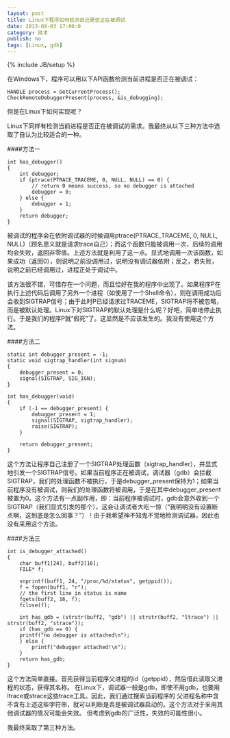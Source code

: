 ```yaml
---
layout: post
title: Linux下程序如何检测自己是否正在被调试
date: 2013-08-03 17:00:0
category: 技术
publish: no
tags: [Linux, gdb]
---
```

{% include JB/setup %}

在Windows下，程序可以用以下API函数检测当前进程是否正在被调试：

    HANDLE process = GetCurrentProcess();
    CheckRemoteDebuggerPresent(process, &is_debugging);

但是在Linux下如何实现呢？

<!--more-->
Linux下同样有检测当前进程是否正在被调试的需求。我最终从以下三种方法中选取了自认为比较适合的一种。

####方法一

    int has_debugger()
    {
        int debugger;
        if (ptrace(PTRACE_TRACEME, 0, NULL, NULL) == 0) {
            // return 0 means success, so no debugger is attached
            debugger = 0;
        } else {
            debugger = 1;
        }
        return debugger;
    }
    
被调试的程序会在依附调试器的时候调用ptrace(PTRACE_TRACEME, 0, NULL, NULL)（顾名思义就是请求trace自己）；而这个函数只能被调用一次，后续的调用均会失败，返回非零值。上述方法就是利用了这一点。显式地调用一次该函数，如果成功（返回0），则说明之前没调用过，说明没有调试器依附；反之，若失败，说明之前已经调用过，进程正处于调试中。

该方法很不错，可惜存在一个问题，而且恰好在我的程序中出现了。如果程序P在执行上述代码后调用了另外一个进程（如使用了一个Shell命令），则在调用成功后会收到SIGTRAP信号；由于此时P已经请求过TRACEME，SIGTRAP将不被忽略，而是被默认处理。Linux下对SIGTRAP的默认处理是什么呢？好吧，简单地停止执行。于是我们的程序P就“假死”了。这显然是不应该发生的。我没有使用这个方法。

####方法二

    static int debugger_present = -1;
    static void sigtrap_handler(int signum)
    {
        debugger_present = 0;
        signal(SIGTRAP, SIG_IGN);
    }
    
    int has_debugger(void)
    {
        if (-1 == debugger_present) {
            debugger_present = 1;
            signal(SIGTRAP, sigtrap_handler);
            raise(SIGTRAP);
        }
        
        return debugger_present;
    }
    
这个方法让程序自己注册了一个SIGTRAP处理函数（sigtrap\_handler），并显式地引发一个SIGTRAP信号。如果当前程序正在被调试，调试器（gdb）会拦截SIGTRAP，我们的处理函数不被执行，于是debugger\_present保持为1；如果当前程序没有被调试，则我们的处理函数将被调用，于是在其中debugger_present被置为0。这个方法有一点副作用，即：当前程序被调试时，gdb会意外收到一个SIGTRAP（我们显式引发的那个），这会让调试者大吃一惊（“我明明没有设置断点啊，这到底是怎么回事？”）！由于我希望神不知鬼不觉地检测调试器，因此也没有采用这个方法。

####方法三

    int is_debugger_attached() 
    {
        char buff1[24], buff2[16];
        FILE* f;

        snprintf(buff1, 24, "/proc/%d/status", getppid());
        f = fopen(buff1, "r");
        // the first line in status is name
        fgets(buff2, 16, f);
        fclose(f);

        int has_gdb = (strstr(buff2, "gdb") || strstr(buff2, "ltrace") || strstr(buff2, "strace"));
        if (has_gdb == 0) {
	    printf("no debugger is attached\n");
        } else {
            printf("debugger attached!\n");
        }
        return has_gdb;
    }
    
这个方法简单直接。首先获得当前程序父进程的id（getppid），然后借此读取父进程的状态，获得其名称。
在Linux下，调试器一般是gdb，即使不用gdb，也要用ltrace或strace这些trace工具。因此，我们通过搜索当前程序的
父进程名称中含不含有上述这些字符串，就可以判断是否是被调试器启动的。这个方法对于采用其他调试器的情况可能会失效。
但考虑到gdb的广泛性，失效的可能性很小。

我最终采取了第三种方法。
